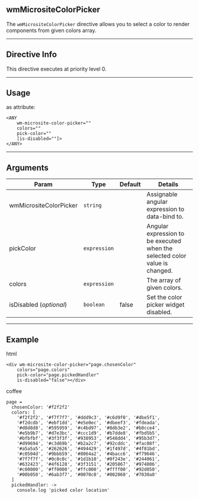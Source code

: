 ## wmMicrositeColorPicker
The `wmMicrositeColorPicker` directive allows you to select a color to render components from given colors array.

---

## Directive Info
This directive executes at priority level 0.

---

## Usage
as attribute:
```
<ANY
    wm-microsite-color-picker=""
    colors=""
    pick-color=""
    [is-disabled=""]>
</ANY>
```

---

## Arguments
Param | Type | Default | Details
----- | ---- | ------- | ----
wmMicrositeColorPicker     | `string`     | | Assignable angular expression to data-bind to.
pickColor                  | `expression` | | Angular expression to be executed when the selected color value is changed.
colors                     | `expression` | | The array of given colors.
isDisabled (*optional*)    | `boolean`    | false | Set the color picker widget disabled.
---

## Example
html
```
<div wm-microsite-color-picker="page.chosenColor"
    colors="page.colors"
    pick-color="page.pickedHandler"
    is-disabled="false"></div>
```

coffee
```
page =
  chosenColor: '#f2f2f2'
  colors: [
    '#f2f2f2', '#f7f7f7', '#ddd9c3', '#c6d9f0', '#dbe5f1',
    '#f2dcdb', '#ebf1dd', '#e5e0ec', '#dbeef3', '#fdeada',
    '#d8d8d8', '#595959', '#c4bd97', '#8db3e2', '#b8cce4',
    '#e5b9b7', '#d7e3bc', '#ccc1d9', '#b7dde8', '#fbd5b5',
    '#bfbfbf', '#3f3f3f', '#938953', '#548dd4', '#95b3d7',
    '#d99694', '#c3d69b', '#b2a2c7', '#92cddc', '#fac08f',
    '#a5a5a5', '#262626', '#494429', '#1f497d', '#4f81bd',
    '#c0504d', '#9bbb59', '#8064a2', '#4bacc6', '#f79646',
    '#7f7f7f', '#0c0c0c', '#1d1b10', '#0f243e', '#244061',
    '#632423', '#4f6128', '#3f3151', '#205867', '#974806',
    '#c00000', '#ff0000', '#ffc000', '#ffff00', '#92d050',
    '#00b050', '#6ab3f7', '#0070c0', '#002060', '#7030a0'
  ]
  pickedHandler: ->
    console.log 'picked color location'
```